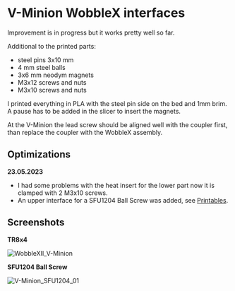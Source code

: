 # V-Minion WobbleX interfaces



Improvement is in progress but it works pretty well so far.

Additional to the printed parts:

- steel pins 3x10 mm
- 4 mm steel balls
- 3x6 mm neodym magnets
- M3x12 screws and nuts
- M3x10 screws and nuts

I printed everything in PLA with the steel pin side on the bed and 1mm brim. A pause has to be added in the slicer to insert the magnets.

At the V-Minion the lead screw should be aligned well with the coupler first, than replace the coupler with the WobbleX assembly.


## Optimizations

**23.05.2023**

- I had some problems with the heat insert for the lower part now it is clamped with 2 M3x10 screws.
- An upper interface for a SFU1204 Ball Screw was added, see [Printables](https://www.printables.com/model/488279-ratrig-v-minion-sfu1204-ball-screw-rod-for-z-axis).


## Screenshots

**TR8x4**

![WobbleXII_V-Minion](https://user-images.githubusercontent.com/43618305/230717486-76797d7d-2bbb-45c7-8c67-3f4bca2a98c2.png)

**SFU1204 Ball Screw**

![V-Minion_SFU1204_01](https://github.com/junk495/WobbleXII-V-Minion/assets/43618305/9720ef81-e842-48df-8d13-5e39ebf65faa)
